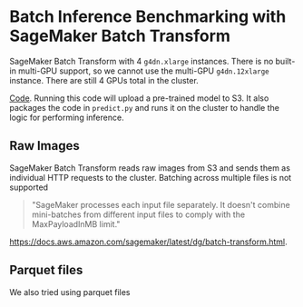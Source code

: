 # Batch Inference Benchmarking with SageMaker Batch Transform
SageMaker Batch Transform with 4 `g4dn.xlarge` instances. There is no built-in multi-GPU support, so we cannot use the multi-GPU `g4dn.12xlarge` instance. There are still 4 GPUs total in the cluster.

[Code](sagemaker/code/inference-image.ipynb). Running this code will upload a pre-trained model to S3. It also packages the code in `predict.py` and runs it on the cluster to handle the logic for performing inference.


## Raw Images

SageMaker Batch Transform reads raw images from S3 and sends them as individual HTTP requests to the cluster. Batching across multiple files is not supported

> "SageMaker processes each input file separately. It doesn't combine mini-batches from different input files to comply with the MaxPayloadInMB limit."

https://docs.aws.amazon.com/sagemaker/latest/dg/batch-transform.html.


## Parquet files

We also tried using parquet files 